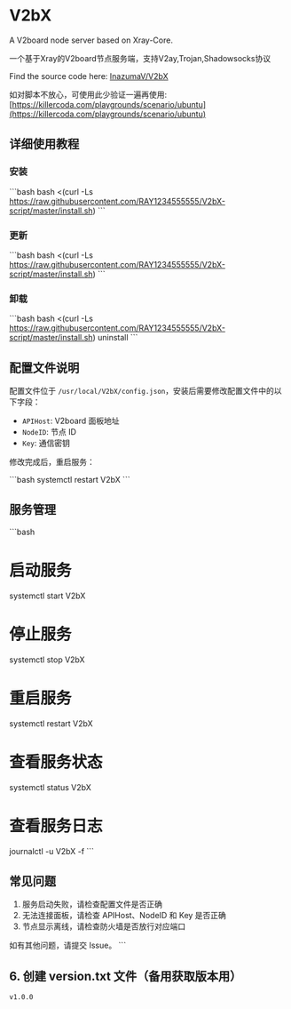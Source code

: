 # V2bX

A V2board node server based on Xray-Core.

一个基于Xray的V2board节点服务端，支持V2ay,Trojan,Shadowsocks协议

Find the source code here: [InazumaV/V2bX](https://github.com/InazumaV/V2bX)

如对脚本不放心，可使用此少验证一遍再使用: [https://killercoda.com/playgrounds/scenario/ubuntu](https://killercoda.com/playgrounds/scenario/ubuntu)

## 详细使用教程

### 安装

\`\`\`bash
bash <(curl -Ls https://raw.githubusercontent.com/RAY1234555555/V2bX-script/master/install.sh)
\`\`\`

### 更新

\`\`\`bash
bash <(curl -Ls https://raw.githubusercontent.com/RAY1234555555/V2bX-script/master/install.sh)
\`\`\`

### 卸载

\`\`\`bash
bash <(curl -Ls https://raw.githubusercontent.com/RAY1234555555/V2bX-script/master/install.sh) uninstall
\`\`\`

## 配置文件说明

配置文件位于 `/usr/local/V2bX/config.json`，安装后需要修改配置文件中的以下字段：

- `APIHost`: V2board 面板地址
- `NodeID`: 节点 ID
- `Key`: 通信密钥

修改完成后，重启服务：

\`\`\`bash
systemctl restart V2bX
\`\`\`

## 服务管理

\`\`\`bash
# 启动服务
systemctl start V2bX

# 停止服务
systemctl stop V2bX

# 重启服务
systemctl restart V2bX

# 查看服务状态
systemctl status V2bX

# 查看服务日志
journalctl -u V2bX -f
\`\`\`

## 常见问题

1. 服务启动失败，请检查配置文件是否正确
2. 无法连接面板，请检查 APIHost、NodeID 和 Key 是否正确
3. 节点显示离线，请检查防火墙是否放行对应端口

如有其他问题，请提交 Issue。
\`\`\`

## 6. 创建 version.txt 文件（备用获取版本用）

```text file="version.txt" type="code"
v1.0.0